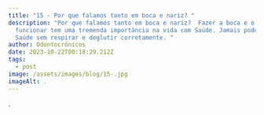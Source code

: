 ```yaml
---
title: "15 - Por que falamos tanto em boca e nariz? "
description: "Por que falamos tanto em boca e nariz?  Fazer a boca e o nariz
  funcionar tem uma tremenda importância na vida com Saúde. Jamais poderemos ter
  Saúde sem respirar e deglutir corretamente. "
author: Odontocrônicos
date: 2023-10-22T00:18:29.212Z
tags:
  - post
image: /assets/images/blog/15-.jpg
imageAlt: .
---
```

.